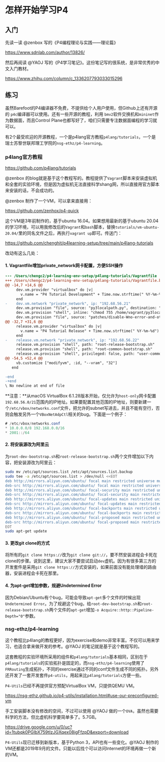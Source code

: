 # 怎样开始学习P4

## 入门

先读一读 @zenbox 写的《P4编程理论与实践——理论篇》

https://www.sdnlab.com/author/13826/

然后再阅读 @YAOJ 写的《P4学习笔记》。这份笔记写的很系统，是非常优秀的中文入门教材。

https://www.zhihu.com/column/c_1336207793033015296

## 练习

虽然Barefoot的P4编译器不免费，不提供给个人用户使用，但Github上还有开源的 `p4c`编译器可以使用。还有一些开源的教程，利用 `bmv2`软件交换机和`mininet`作为数据面，而且Control Plane也都写好了，咱们只需要专注数据面编程的学习就可以。

有2个最受欢迎的开源教程，一个是p4lang官方教程`p4lang/tutorials`，一个是瑞士苏黎世联邦理工学院的`nsg-ethz/p4-learning`。

### p4lang官方教程

https://github.com/p4lang/tutorials

@zenbox 的blog就是基于这个教程写的。教程提供了`Vagrant`脚本来安装虚拟机和全套的实验环境，但是因为虚拟机无法直接科学shang网，所以直接用官方脚本来安装的话，不会成功的。

@zenbox 制作了一个VM，可以拿来直接用：

https://github.com/zenhox/p4-quick

这个VM是3年前制作的，基于ubuntu 16.04。如果想用最新的基于ubuntu 20.04的学习环境，可以用我修改后的`Vagrant`和`bash`脚本，替换`tutorials/vm-ubuntu-20.04/`里的同名文件之后，再执行`vagrant up`即可。传送门：

https://github.com/chenghit/p4learning-setup/tree/main/p4lang-tutorials

改动有这么几处：

#### 1. Vagrantfile增加private_network网卡配置，方便SSH操作

```diff
--- /Users/chengc2/p4-learning-env-setup/p4lang-tutorials/Vagrantfile	Sun Jan 30 12:42:59 2022
+++ /Users/chengc2/p4-learning-env-setup/p4lang-tutorials/Vagrantfile.backup.rb	Sun Jan 30 13:35:35 2022
@@ -14,7 +14,6 @@
     dev.vm.provider "virtualbox" do |v|
       v.name = "P4 Tutorial Development" + Time.now.strftime(" %Y-%m-%d")
     end
-    dev.vm.network "private_network", ip: "192.68.56.21"
     dev.vm.provision "file", source: "py3localpath.py", destination: "/home/vagrant/py3localpath.py"
     dev.vm.provision "shell", inline: "chmod 755 /home/vagrant/py3localpath.py"
     dev.vm.provision "file", source: "patches/disable-Wno-error-and-other-small-changes.diff", destination: "/home/vagrant/patches/disable-Wno-error-and-other-small-changes.diff"
@@ -32,7 +31,6 @@
     release.vm.provider "virtualbox" do |v|
       v.name = "P4 Tutorial Release" + Time.now.strftime(" %Y-%m-%d")
     end
-    release.vm.network "private_network", ip: "192.68.56.22"
     release.vm.provision "shell", path: "root-release-bootstrap.sh"
     release.vm.provision "shell", path: "root-common-bootstrap.sh"
     release.vm.provision "shell", privileged: false, path: "user-common-bootstrap.sh"
@@ -54,5 +52,4 @@
     vb.customize ["modifyvm", :id, "--vram", "32"]
   end
 
-end
-+end
\ No newline at end of file
```

**注意：**从macOS VirtualBox 6.1.28版本开始，仅允许为`host-only`网卡配置`192.68.56.0/21`范围内的IP地址。如果要配置其他范围的IP地址，则要新建一个`/etc/vbox/networks.conf`文件，把允许的subnet写进去，并且不能有空行，否则会触发另外一个`VBoxNetAdpCtl`相关的bug。下面是一个例子：

```java
# /etc/vbox/networks.conf
* 10.0.0.0/8 192.168.0.0/16
* 2001::/64
```

#### 2. 将安装源改为阿里云

为`root-dev-bootstrap.sh`和`root-release-bootstrap.sh`两个文件增加以下内容，把安装源改为阿里云：

```bash
sudo mv /etc/apt/sources.list /etc/apt/sources.list.backup
sudo tee -a /etc/apt/sources.list > /dev/null <<EOT
deb http://mirrors.aliyun.com/ubuntu/ focal main restricted universe multiverse
deb-src http://mirrors.aliyun.com/ubuntu/ focal main restricted universe multiverse
deb http://mirrors.aliyun.com/ubuntu/ focal-security main restricted universe multiverse
deb-src http://mirrors.aliyun.com/ubuntu/ focal-security main restricted universe multiverse
deb http://mirrors.aliyun.com/ubuntu/ focal-updates main restricted universe multiverse
deb-src http://mirrors.aliyun.com/ubuntu/ focal-updates main restricted universe multiverse
deb http://mirrors.aliyun.com/ubuntu/ focal-backports main restricted universe multiverse
deb-src http://mirrors.aliyun.com/ubuntu/ focal-backports main restricted universe multiverse
deb http://mirrors.aliyun.com/ubuntu/ focal-proposed main restricted universe multiverse
deb-src http://mirrors.aliyun.com/ubuntu/ focal-proposed main restricted universe multiverse
EOT
sudo apt-get update
```

#### 3. 更改git clone的方式

将所有的`git clone https://`改为`git clone git://`，要不然安装进程会卡死在clone的步骤。说到这里，建议大家不要尝试启动`dev`虚机。因为有很多第三方的开发套件是采用`git clone https://`方式安装的，如果前面没有能处理墙的路由器，安装进程会卡死在那里。

#### 4. 为apt-get增加参数，规避Undetermined Error

因为Debian/Ubuntu有个bug，可能会导致`apt-get`多个文件的时候出现`Undetermined Error`。为了规避这个bug，给`root-dev-bootstrap.sh`和`root-release-bootstrap.sh`两个文件的`apt-get`增加`-o Acquire::http::Pipeline-Depth="0"`参数。

### nsg-ethz/p4-learning

这个教程比p4lang的教程更好，因为exercise和demo非常丰富。不仅可以用来学习，也适合拿来做开发的参考。@YAOJ 的笔记就是基于这个教程写的。

这套教程的实验环境所采用的组件和`p4lang/tutorials`基本相同，区别在于`p4lang/tutorials`的实验拓扑是固定的，而`nsg-ethz/p4-learning`使用了`FRRouting`生成拓扑，不同的exercise通过不同的conf文件生成不同的拓扑。另外还开发了一套开发套件`p4-utils`，用起来比`p4lang/tutorials`方便一些。

`P4-Utils`已经不再提供官方预配VirtualBox VM，只提供QEMU VM。

https://nsg-ethz.github.io/p4-utils/installation.html#use-our-preconfigured-vm

手工安装脚本没有修改的空间，不过可以使用 @YAOJ 做的一个`OVA`，虽然也需要科学的方法，但比虚机科学要简单多了。5.7GB。

https://drive.google.com/u/0/uc?id=1tubqk0PGIbX759tIzJGXqex08igFfzpD&export=download

`P4-Utils`现已迁移到新版本，基于Python 3，API也有一些变化。@YAOJ 制作的VM还都是2019年9月的文件。只能以后找个可以访问Internet的环境再做一个新的VM。

